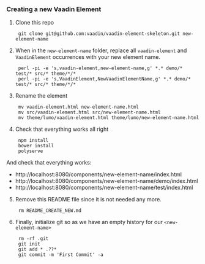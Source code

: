 ### Creating a new Vaadin Element

1. Clone this repo

        git clone git@github.com:vaadin/vaadin-element-skeleton.git new-element-name

2. When in the `new-element-name` folder, replace all `vaadin-element` and `VaadinElement` occurrences with your new element name.

        perl -pi -e 's,vaadin-element,new-element-name,g' *.* demo/* test/* src/* theme/*/*
        perl -pi -e 's,VaadinElement,NewVaadinElementName,g' *.* demo/* test/* src/* theme/*/*

3. Rename the element

        mv vaadin-element.html new-element-name.html
        mv src/vaadin-element.html src/new-element-name.html
        mv theme/lumo/vaadin-element.html theme/lumo/new-element-name.html

4. Check that everything works all right

        npm install
        bower install
        polyserve

  And check that everything works:
  
  - http://localhost:8080/components/new-element-name/index.html
  - http://localhost:8080/components/new-element-name/demo/index.html
  - http://localhost:8080/components/new-element-name/test/index.html

5. Remove this README file since it is not needed any more.

        rm README_CREATE_NEW.md

5. Finally, initialize git so as we have an empty history for our `<new-element-name>`

        rm -rf .git
        git init
        git add * .??*
        git commit -m 'First Commit' -a

